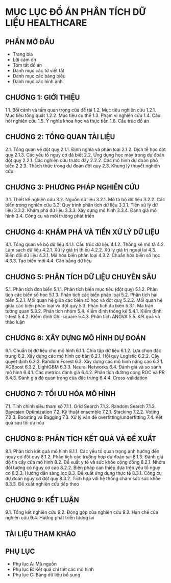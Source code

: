 # MỤC LỤC ĐỒ ÁN PHÂN TÍCH DỮ LIỆU HEALTHCARE

## PHẦN MỞ ĐẦU
- Trang bìa
- Lời cảm ơn
- Tóm tắt đồ án
- Danh mục các từ viết tắt
- Danh mục các bảng biểu
- Danh mục các hình ảnh

## CHƯƠNG 1: GIỚI THIỆU
1.1. Bối cảnh và tầm quan trọng của đề tài
1.2. Mục tiêu nghiên cứu
   1.2.1. Mục tiêu tổng quát
   1.2.2. Mục tiêu cụ thể
1.3. Phạm vi nghiên cứu
1.4. Câu hỏi nghiên cứu
1.5. Ý nghĩa khoa học và thực tiễn
1.6. Cấu trúc đồ án

## CHƯƠNG 2: TỔNG QUAN TÀI LIỆU
2.1. Tổng quan về đột quỵ
   2.1.1. Định nghĩa và phân loại
   2.1.2. Dịch tễ học đột quỵ
   2.1.3. Các yếu tố nguy cơ đã biết
2.2. Ứng dụng học máy trong dự đoán đột quỵ
   2.2.1. Các nghiên cứu trước đây
   2.2.2. Các mô hình dự đoán phổ biến
   2.2.3. Thách thức trong dự đoán đột quỵ
2.3. Khung lý thuyết nghiên cứu

## CHƯƠNG 3: PHƯƠNG PHÁP NGHIÊN CỨU
3.1. Thiết kế nghiên cứu
3.2. Nguồn dữ liệu
   3.2.1. Mô tả bộ dữ liệu
   3.2.2. Các biến trong nghiên cứu
3.3. Quy trình phân tích dữ liệu
   3.3.1. Tiền xử lý dữ liệu
   3.3.2. Khám phá dữ liệu
   3.3.3. Xây dựng mô hình
   3.3.4. Đánh giá mô hình
3.4. Công cụ và môi trường phát triển

## CHƯƠNG 4: KHÁM PHÁ VÀ TIỀN XỬ LÝ DỮ LIỆU
4.1. Tổng quan về bộ dữ liệu
   4.1.1. Cấu trúc dữ liệu
   4.1.2. Thống kê mô tả
4.2. Làm sạch dữ liệu
   4.2.1. Xử lý giá trị thiếu
   4.2.2. Xử lý giá trị ngoại lai
4.3. Biến đổi dữ liệu
   4.3.1. Mã hóa biến phân loại
   4.3.2. Chuẩn hóa biến số học
   4.3.3. Tạo biến mới
4.4. Cân bằng dữ liệu

## CHƯƠNG 5: PHÂN TÍCH DỮ LIỆU CHUYÊN SÂU
5.1. Phân tích đơn biến
   5.1.1. Phân tích biến mục tiêu (đột quỵ)
   5.1.2. Phân tích các biến số học
   5.1.3. Phân tích các biến phân loại
5.2. Phân tích hai biến
   5.2.1. Mối quan hệ giữa các biến số học và đột quỵ
   5.2.2. Mối quan hệ giữa các biến phân loại và đột quỵ
5.3. Phân tích đa biến
   5.3.1. Ma trận tương quan
   5.3.2. Phân tích nhóm
5.4. Kiểm định thống kê
   5.4.1. Kiểm định t-test
   5.4.2. Kiểm định Chi-square
   5.4.3. Phân tích ANOVA
5.5. Kết quả và thảo luận

## CHƯƠNG 6: XÂY DỰNG MÔ HÌNH DỰ ĐOÁN
6.1. Chuẩn bị dữ liệu cho mô hình
   6.1.1. Chia tập dữ liệu
   6.1.2. Lựa chọn đặc trưng
6.2. Xây dựng các mô hình cơ bản
   6.2.1. Hồi quy Logistic
   6.2.2. Cây quyết định
   6.2.3. Random Forest
6.3. Xây dựng các mô hình nâng cao
   6.3.1. XGBoost
   6.3.2. LightGBM
   6.3.3. Neural Networks
6.4. Đánh giá và so sánh mô hình
   6.4.1. Các metrics đánh giá
   6.4.2. Phân tích đường cong ROC và PR
   6.4.3. Đánh giá độ quan trọng của đặc trưng
   6.4.4. Cross-validation

## CHƯƠNG 7: TỐI ƯU HÓA MÔ HÌNH
7.1. Tinh chỉnh siêu tham số
   7.1.1. Grid Search
   7.1.2. Random Search
   7.1.3. Bayesian Optimization
7.2. Kỹ thuật ensemble
   7.2.1. Stacking
   7.2.2. Voting
   7.2.3. Boosting và Bagging
7.3. Xử lý vấn đề overfitting/underfitting
7.4. Kết quả sau tối ưu hóa

## CHƯƠNG 8: PHÂN TÍCH KẾT QUẢ VÀ ĐỀ XUẤT
8.1. Phân tích kết quả mô hình
   8.1.1. Các yếu tố quan trọng ảnh hưởng đến nguy cơ đột quỵ
   8.1.2. Phân tích các trường hợp dự đoán sai
   8.1.3. Đánh giá độ tin cậy của mô hình
8.2. Đề xuất y tế và sức khỏe cộng đồng
   8.2.1. Nhóm đối tượng có nguy cơ cao
   8.2.2. Biện pháp can thiệp dựa trên yếu tố nguy cơ
   8.2.3. Hướng dẫn sàng lọc
8.3. Đề xuất ứng dụng thực tế
   8.3.1. Công cụ dự đoán nguy cơ đột quỵ
   8.3.2. Tích hợp với hệ thống chăm sóc sức khỏe
   8.3.3. Đề xuất nghiên cứu tiếp theo

## CHƯƠNG 9: KẾT LUẬN
9.1. Tổng kết nghiên cứu
9.2. Đóng góp của nghiên cứu
9.3. Hạn chế của nghiên cứu
9.4. Hướng phát triển tương lai

## TÀI LIỆU THAM KHẢO

## PHỤ LỤC
- Phụ lục A: Mã nguồn
- Phụ lục B: Kết quả chi tiết các mô hình
- Phụ lục C: Bảng dữ liệu bổ sung